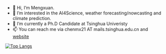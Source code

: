 - 👋 Hi, I’m Mengxuan.
- 👀 I’m interested in the AI4Science, weather forecasting/nowcasting and climate prediction.
- 🌱 I’m currently a Ph.D Candidate at Tsinghua Univeristy
- 📫 You can reach me via chenmx21 AT mails.tsinghua.edu.cn and [website](https://saurychen.github.io)

[![Top Langs](https://github-readme-stats.vercel.app/api/top-langs/?username=SauryChen&layout=compact)](https://github.com/anuraghazra/github-readme-stats)
